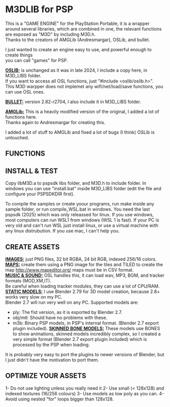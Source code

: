 # M3DLIB for PSP  
  
This is a "GAME ENGINE" for the PlayStation Portable, it is a wrapper around several libraries,
which are combined in one, the relevant functions are exposed as "M3D" by including M3D.h.  
Thanks to the creators of AMGLib (Andresmargar), OSLib, and bullet.  
  
I just wanted to create an engine easy to use, and powerful enough to create things  
you can call "games" for PSP.  
  
**<ins>OSLIB:</ins>** is unchanged as it was in late 2024, I include a copy here, in M3D_LIBS folder.  
If you want to access all OSL functions, just "#include <oslib/oslib.h>".  
This M3D warpper does not implemet any wifi/net/load/save functions, you can use OSL ones.  
  
**<ins>BULLET:</ins>** version 2.82-r2704, I also include it in M3D_LIBS folder.  
  
**<ins>AMGLib:</ins>** This is a heavily modified version of the original, I added a lot of functions here.  
Thanks again to Andresmargar for creating this.  
  
I added a lot of stuff to AMGLib and fixed a lot of bugs (I think)
OSLib is untouched.  

## FUNCTIONS  
  
  

## INSTALL & TEST
  
Copy libM3D.a to pspsdk libs folder, and M3D.h to include folder.
In windows you can use "install.bat" inside M3D_LIBS folder (edit the file and configure
your PSPSDKDIR first).  
   
To compile the samples or create yoour programs, run make inside any sample folder, 
or run compile_WSL.bat in windows. You need the last pspsdk (2025) which was only releassed 
for linux. If you use windows, most computers can run WSL1 from windows  (WSL 1 is fast). 
If your PC is very old and can't run WSL just install linux, or use a  virtual machine with 
any linux distrubution. If you use mac, I can't help you.  
  
## CREATE ASSETS

**<ins>IMAGES:</ins>** just PNG files, 32 bit RGBA, 24 bit RGB, indexed 256/16 colors.  
**<ins>MAPS:</ins>** create them using a PNG image for the tiles and TILED to create the map http://www.mapeditor.org/
maps must be in CSV format.  
**<ins>MUSIC & SOUND:</ins>** OSL handles this, it can load wav, MP3, BGM, and tracker formats (MOD,XM,IT).  
Be careful when loading tracker modules, they can use a lot of CPU/RAM.  
**<ins>STATIC MODELS:</ins>** I use Blender 2.79 for 3D model creation, because 2.8+ works very slow on my PC.   
Blender 2.7 will run very well on any PC.
Supported models are: 
  - ply: The fist version, as it is exported by Blender 2.7.
  - obj/mtl: Should have no problems with these.
  - m3b: Binary PSP models, in PSP's internal format. (Blender 2.7 export plugin included).
**<ins>SKINNED BONE MODELS:</ins>**
These models use BONES to show animations, skinned models incredibly complex, so  I created a very simple format
(Blender 2.7 export plugin included) which is processed by the PSP when loading.

It is probably very easy to port the plugins to newer versions of Blender, but I just didn't have the motivation to port them.


## OPTIMIZE YOUR ASSETS

1- Do not use lighting unless you really need it
2- Use small (< 128x128) and indexed textures (16/256 colours)
3- Use models as low poly as you can.
4- Avoid using nested "for" loops bigger than 128x128.
